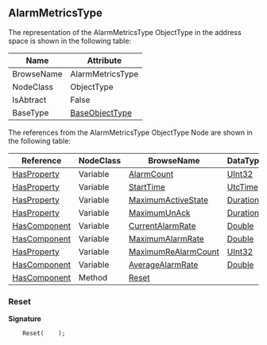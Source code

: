 <!-- objecttype -->
## AlarmMetricsType
  
The representation of the AlarmMetricsType ObjectType in the address space is shown in the following table:  

|Name|Attribute|
|---|---|
|BrowseName|AlarmMetricsType|
|NodeClass|ObjectType|
|IsAbtract|False|
|BaseType|[BaseObjectType](../../../Part5/ObjectTypes/BaseObjectType/readme.md)|

The references from the AlarmMetricsType ObjectType Node are shown in the following table:  

|Reference|NodeClass|BrowseName|DataType|TypeDefinition|ModellingRule|
|---|---|---|---|---|---|
|[HasProperty](../../../Part3/ReferenceTypes/HasProperty/readme.md)|Variable|[AlarmCount](#AlarmCount)|[UInt32](../../../Part3/DataTypes/UInt32/readme.md)|[PropertyType](../../Part5/VariableTypes/PropertyType/readme.md)|[Mandatory](../../Objects/Mandatory/readme.md)|
|[HasProperty](../../../Part3/ReferenceTypes/HasProperty/readme.md)|Variable|[StartTime](#StartTime)|[UtcTime](../../../Part3/DataTypes/UtcTime/readme.md)|[PropertyType](../../Part5/VariableTypes/PropertyType/readme.md)|[Mandatory](../../Objects/Mandatory/readme.md)|
|[HasProperty](../../../Part3/ReferenceTypes/HasProperty/readme.md)|Variable|[MaximumActiveState](#MaximumActiveState)|[Duration](../../../Part3/DataTypes/Duration/readme.md)|[PropertyType](../../Part5/VariableTypes/PropertyType/readme.md)|[Mandatory](../../Objects/Mandatory/readme.md)|
|[HasProperty](../../../Part3/ReferenceTypes/HasProperty/readme.md)|Variable|[MaximumUnAck](#MaximumUnAck)|[Duration](../../../Part3/DataTypes/Duration/readme.md)|[PropertyType](../../Part5/VariableTypes/PropertyType/readme.md)|[Mandatory](../../Objects/Mandatory/readme.md)|
|[HasComponent](../../../Part3/ReferenceTypes/HasComponent/readme.md)|Variable|[CurrentAlarmRate](#CurrentAlarmRate)|[Double](../../../Part3/DataTypes/Double/readme.md)|[AlarmRateVariableType](../../Part9/VariableTypes/AlarmRateVariableType/readme.md)|[Mandatory](../../Objects/Mandatory/readme.md)|
|[HasComponent](../../../Part3/ReferenceTypes/HasComponent/readme.md)|Variable|[MaximumAlarmRate](#MaximumAlarmRate)|[Double](../../../Part3/DataTypes/Double/readme.md)|[AlarmRateVariableType](../../Part9/VariableTypes/AlarmRateVariableType/readme.md)|[Mandatory](../../Objects/Mandatory/readme.md)|
|[HasProperty](../../../Part3/ReferenceTypes/HasProperty/readme.md)|Variable|[MaximumReAlarmCount](#MaximumReAlarmCount)|[UInt32](../../../Part3/DataTypes/UInt32/readme.md)|[PropertyType](../../Part5/VariableTypes/PropertyType/readme.md)|[Mandatory](../../Objects/Mandatory/readme.md)|
|[HasComponent](../../../Part3/ReferenceTypes/HasComponent/readme.md)|Variable|[AverageAlarmRate](#AverageAlarmRate)|[Double](../../../Part3/DataTypes/Double/readme.md)|[AlarmRateVariableType](../../Part9/VariableTypes/AlarmRateVariableType/readme.md)|[Mandatory](../../Objects/Mandatory/readme.md)|
|[HasComponent](../../../Part3/ReferenceTypes/HasComponent/readme.md)|Method|[Reset](#Reset)|||[Mandatory](../../Objects/Mandatory/readme.md)|

### <a name="Reset"></a>Reset
  
**Signature**
```
    Reset(    );
```

